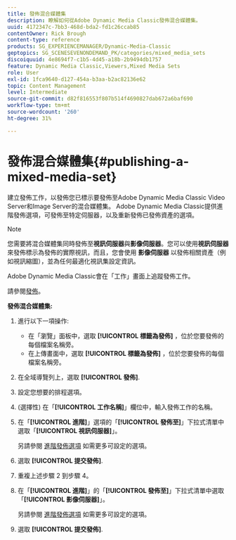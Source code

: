 ```yaml
---
title: 發佈混合媒體集
description: 瞭解如何從Adobe Dynamic Media Classic發佈混合媒體集。
uuid: 4172347c-7bb3-468d-bda2-fd1c26ccab85
contentOwner: Rick Brough
content-type: reference
products: SG_EXPERIENCEMANAGER/Dynamic-Media-Classic
geptopics: SG_SCENESEVENONDEMAND_PK/categories/mixed_media_sets
discoiquuid: 4e8694f7-c1b5-4d45-a18b-2b9494db1757
feature: Dynamic Media Classic,Viewers,Mixed Media Sets
role: User
exl-id: 1fca9640-d127-454a-b3aa-b2ac82136e62
topic: Content Management
level: Intermediate
source-git-commit: d82f816553f807b514f4690827dab672a6baf690
workflow-type: tm+mt
source-wordcount: '260'
ht-degree: 31%

---
```


# 發佈混合媒體集{#publishing-a-mixed-media-set}

建立發佈工作，以發佈您已標示要發佈至Adobe Dynamic Media Classic Video Server和Image Server的混合媒體集。 Adobe Dynamic Media Classic提供進階發佈選項，可發佈至特定伺服器，以及重新發佈已發佈資產的選項。

>[!NOTE]
>
>您需要將混合媒體集同時發佈至&#x200B;**視訊伺服器**&#x200B;與&#x200B;**影像伺服器**。您可以使用&#x200B;**視訊伺服器**&#x200B;來發佈標示為發佈的實際視訊，而且，您會使用 **影像伺服器** 以發佈相關資產（例如視訊縮圖），並為任何最適化視訊集設定資訊。

Adobe Dynamic Media Classic會在「工作」畫面上追蹤發佈工作。

請參閱[發佈](publishing-files.md#publishing_files)。

<!-- 

Comment Type: remark
Last Modified By: unknown unknown 
Last Modified Date: 

<p>RB: Updated the following steps as per Cynthia email, 11/9/2012, added 11/12/2012</p>

 -->

**發佈混合媒體集:**

1. 進行以下一項操作:

   * 在「瀏覽」面板中，選取 **[!UICONTROL 標籤為發佈]** ，位於您要發佈的每個檔案名稱旁。
   * 在上傳畫面中，選取 **[!UICONTROL 標籤為發佈]** ，位於您要發佈的每個檔案名稱旁。

1. 在全域導覽列上，選取 **[!UICONTROL 發佈]**.
1. 設定您想要的排程選項。
1. (選擇性) 在「**[!UICONTROL 工作名稱]**」欄位中，輸入發佈工作的名稱。
1. 在「**[!UICONTROL 進階]**」選項的「**[!UICONTROL 發佈至]**」下拉式清單中選取「**[!UICONTROL 視訊伺服器]**」。

   另請參閱 [進階發佈選項](publishing-files.md#advanced_publish_options) 如需更多可設定的選項。

1. 選取 **[!UICONTROL 提交發佈]**.
1. 重複上述步驟 2 到步驟 4。
1. 在「**[!UICONTROL 進階]**」的「**[!UICONTROL 發佈至]**」下拉式清單中選取「**[!UICONTROL 影像伺服器]**」。

   另請參閱 [進階發佈選項](publishing-files.md#advanced_publish_options) 如需更多可設定的選項。

1. 選取 **[!UICONTROL 提交發佈]**.
